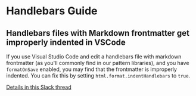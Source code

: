 # Handlebars Guide

## Handlebars files with Markdown frontmatter get improperly indented in VSCode

If you use Visual Studio Code and edit a handlebars file with markdown frontmatter (as you'll commonly find in our pattern libraries), and you have `formatOnSave` enabled, you may find that the frontmatter is improperly indented. You can fix this by setting `html.format.indentHandlebars` to `true`.

[Details in this Slack thread](https://cloudfour.slack.com/archives/CF2KSB7SP/p1551738096034700)
